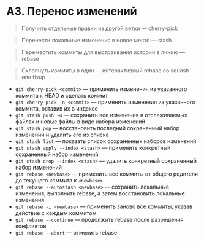 # A3. Перенос изменений

> Получить отдельные правки из другой ветки — cherry-pick

> Перенести локальные изменения в новое место — stash

> Переместить коммиты для выстраивания истории в линию — rebase

> Схлопнуть коммиты в один — интерактивный rebase со squash или fixup

- `git cherry-pick <commit>` — применить изменения из указанного коммита к HEAD и сделать коммит
- `git cherry-pick -n <commit>` — применить изменения из указанного коммита, оставив их в индексе
- `git stash push -u` — сохранить все изменения в отслеживаемых файлах и новые файлы в виде набора изменений
- `git stash pop` — восстановить последний сохраненный набор изменений и удалить его из списка
- `git stash list` — показать список сохраненных наборов изменений
- `git stash apply --index <stash>` — применить конкретный сохраненный набор изменений
- `git stash drop --index <stash>` — удалить конкретный сохраненный набор изменений
- `git rebase <newbase>` — применить все коммиты от общего родителя до текущего коммита к `<newbase>`
- `git rebase --autostash <newbase>` — сохранить локальные изменения, выполнить rebase, а затем восстановить локальные изменения
- `git rebase -i <newbase>` — применить заново все коммиты, указав действие с каждым коммитом
- `git rebase --continue` — продолжить rebase после разрешения конфликтов
- `git rebase --abort` — отменить rebase
